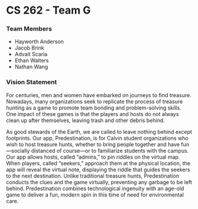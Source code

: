 # CS 262 - Team G

### Team Members

- Hayworth Anderson
- Jacob Brink
- Advait Scaria
- Ethan Walters
- Nathan Wang

### Vision Statement

For centuries, men and women have embarked on journeys to find treasure. Nowadays, many organizations seek to replicate the process of treasure hunting as a game to promote team bonding and problem-solving skills. One impact of these games is that the players and hosts do not always clean up after themselves, leaving trash and other debris behind.

As good stewards of the Earth, we are called to leave nothing behind except footprints. Our app, Predestination, is for Calvin student organizations who wish to host treasure hunts, whether to bring people together and have fun—socially distanced of course—or to familiarize students with the campus. Our app allows hosts, called “admins,” to pin riddles on the virtual map. When players, called “seekers,” approach them at the physical location, the app will reveal the virtual note, displaying the riddle that guides the seekers to the next destination. Unlike traditional treasure hunts, Predestination conducts the clues and the game virtually, preventing any garbage to be left behind. Predestination combines technological ingenuity with an age-old game to deliver a fun, modern spin in this time of need for environmental care.
